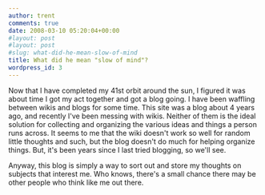```yaml
---
author: trent
comments: true
date: 2008-03-10 05:20:04+00:00
#layout: post
#layout: post
#slug: what-did-he-mean-slow-of-mind
title: What did he mean "slow of mind"?
wordpress_id: 3
---
```


Now that I have completed my 41st orbit around the sun, I figured it was about time I got my act together and got a blog going.  I have been waffling between wikis and blogs for some time.  This site was a blog about 4 years ago, and recently I've been messing with wikis.  Neither of them is the ideal solution for collecting and organizing the various ideas and things a person runs across.  It seems to me that the wiki doesn't work so well for random little thoughts and such, but the blog doesn't do much for helping organize things.  But, it's been years since I last tried blogging, so we'll see.

Anyway, this blog is simply a way to sort out and store my thoughts on subjects that interest me.  Who knows, there's a small chance there may be other people who think like me out there.
